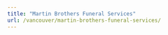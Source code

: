 ```yaml
---
title: "Martin Brothers Funeral Services"
url: /vancouver/martin-brothers-funeral-services/
---
```

